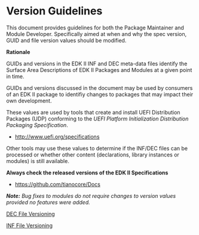 # Version Guidelines

This document provides guidelines for both the Package Maintainer and Module 
Developer. Specifically aimed at when and why the spec version, GUID and file
version values should be modified.

**Rationale**

GUIDs and versions in the EDK II INF and DEC meta-data files identify the 
Surface Area Descriptions of EDK II Packages and Modules at a given point in
time.

GUIDs and versions discussed in the document may be used by consumers of an 
EDK II package to identifiy changes to packages that may impact their own 
development.

These values are used by tools that create and install UEFI Distribution 
Packages (UDP) conforming to the *UEFI Platform Initialization Distribution 
Packaging Specification*.

* http://www.uefi.org/specifications

Other tools may use these values to determine if the INF/DEC files can be 
processed or whether other content (declarations, library instances or 
modules) is still available.

**Always check the released versions of the EDK II Specifications**
* https://github.com/tianocore/Docs

***Note:*** *Bug fixes to modules do not require changes to version values
provided no features were added.*


[DEC File Versioning](edk2_dec_files.md)

[INF File Versioning](edk2_inf_files.md)


